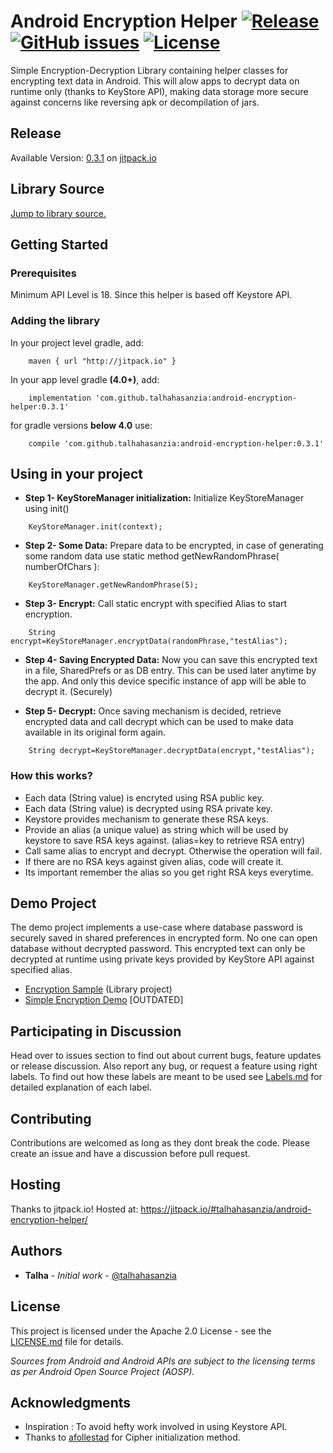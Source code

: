 # Android Encryption Helper [![Release](https://jitpack.io/v/talhahasanzia/android-encryption-helper.svg)](https://jitpack.io/#talhahasanzia/android-encryption-helper/0.3.1)  [![GitHub issues](https://img.shields.io/github/issues/talhahasanzia/android-encryption-helper.svg)](https://github.com/talhahasanzia/android-encryption-helper/issues)   [![License](https://img.shields.io/badge/License-Apache%202.0-blue.svg)](https://opensource.org/licenses/Apache-2.0)



Simple Encryption-Decryption Library containing helper classes for encrypting text data in Android. This will alow apps to decrypt data on runtime only (thanks to KeyStore API), making data storage more secure against concerns like reversing apk or decompilation of jars.


## Release
Available Version:  [0.3.1](https://github.com/talhahasanzia/android-encryption-helper/releases/tag/0.3.1) on [jitpack.io](https://jitpack.io/#talhahasanzia/android-encryption-helper/0.3.1) 


## Library Source
[Jump to library source.](https://github.com/talhahasanzia/android-encryption-helper/tree/master/SQLcipherDemo/keystorehelper)

## Getting Started
### Prerequisites

Minimum API Level is 18. Since this helper is based off Keystore API.

### Adding the library

In your project level gradle, add:
```
    maven { url "http://jitpack.io" }
```

In your app level gradle **(4.0+)**, add:
```
    implementation 'com.github.talhahasanzia:android-encryption-helper:0.3.1'
```
for gradle versions **below 4.0** use:
```
    compile 'com.github.talhahasanzia:android-encryption-helper:0.3.1'
```
## Using in your project

* **Step 1- KeyStoreManager initialization:** Initialize KeyStoreManager using init()
```
    KeyStoreManager.init(context);
```
* **Step 2- Some Data:** Prepare data to be encrypted, in case of generating some random data use static method getNewRandomPhrase( numberOfChars ):
```
    KeyStoreManager.getNewRandomPhrase(5);
```
* **Step 3- Encrypt:** Call static encrypt with specified Alias to start encryption.
```
    String encrypt=KeyStoreManager.encryptData(randomPhrase,"testAlias");
```
* **Step 4- Saving Encrypted Data:** Now you can save this encrypted text in a file, SharedPrefs or as DB entry. This can be used later anytime by the app. And only this device specific instance of app will be able to decrypt it. (Securely)


* **Step 5- Decrypt:** Once saving mechanism is decided, retrieve encrypted data and call decrypt which can be used to make data available in its original form again.
```
    String decrypt=KeyStoreManager.decryptData(encrypt,"testAlias");
```

### How this works?
* Each data (String value) is encryted using RSA public key.
* Each data (String value) is decrypted using RSA private key.
* Keystore provides mechanism to generate these RSA keys.
* Provide an alias (a unique value) as string which will be used by keystore to save RSA keys against. (alias=key to retrieve RSA entry)
* Call same alias to encrypt and decrypt. Otherwise the operation will fail.
* If there are no RSA keys against given alias, code will create it.
* Its important remember the alias so you get right RSA keys everytime.

## Demo Project

The demo project implements a use-case where database password is securely saved in shared preferences in encrypted form. No one can open database without decrypted password. This encrypted text can only be decrypted at runtime using private keys provided by KeyStore API against specified alias.

* [Encryption Sample](https://github.com/talhahasanzia/android-encryption-helper/tree/master/encryption-samples) (Library project)
* [Simple Encryption Demo](https://github.com/talhahasanzia/simplified-demo/) [OUTDATED]

## Participating in Discussion
Head over to issues section to find out about current bugs, feature updates or release discussion.
Also report any bug, or request a feature using right labels.
To find out how these labels are meant to be used see [Labels.md](https://github.com/talhahasanzia/android-encryption-helper/blob/master/Labels.md) for detailed explanation of each label.

## Contributing

Contributions are welcomed as long as they dont break the code. Please create an issue and have a discussion before pull request.

## Hosting

Thanks to jitpack.io! Hosted at: https://jitpack.io/#talhahasanzia/android-encryption-helper/

## Authors

* **Talha** - *Initial work* - [@talhahasanzia](https://github.com/talhahasanzia)

## License

This project is licensed under the Apache 2.0 License - see the [LICENSE.md](https://github.com/talhahasanzia/android-encryption-helper/blob/master/LICENSE) file for details.

*Sources from Android and Android APIs are subject to the licensing terms as per Android Open Source Project (AOSP).*

## Acknowledgments

* Inspiration : To avoid hefty work involved in using Keystore API.
* Thanks to [afollestad](https://github.com/afollestad/android-secure-storage/blob/master/library/src/main/java/com/afollestad/androidsecurestorage/RxSecureStorage.java) for Cipher initialization method.
